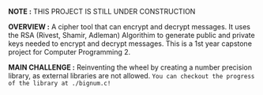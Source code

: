 **NOTE :** THIS PROJECT IS STILL UNDER CONSTRUCTION

**OVERVIEW :** A cipher tool that can encrypt and decrypt messages. It uses the RSA (Rivest, Shamir, Adleman) Algorithim to generate public and private keys needed to encrypt and decrypt messages. This is a 1st year capstone project for Computer Programming 2.

**MAIN CHALLENGE :** Reinventing the wheel by creating a number precision library, as external libraries are not allowed. `You can checkout the progress of the library at ./bignum.c!`
